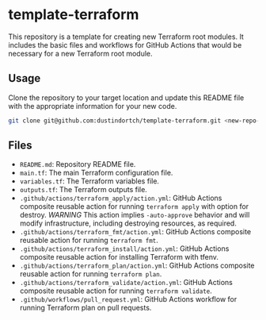 # template-terraform

This repository is a template for creating new Terraform root modules.  It includes the basic files and workflows for GitHub Actions that would be necessary for a new Terraform root module.

## Usage

Clone the repository to your target location and update this README file with the appropriate information for your new code.

```bash
git clone git@github.com:dustindortch/template-terraform.git <new-repo-name>
```

## Files

- `README.md`: Repository README file.
- `main.tf`: The main Terraform configuration file.
- `variables.tf`: The Terraform variables file.
- `outputs.tf`: The Terraform outputs file.
- `.github/actions/terraform_apply/action.yml`: GitHub Actions composite reusable action for running `terraform apply` with option for destroy.  *WARNING* This action implies `-auto-approve` behavior and will modify infrastructure, including destroying resources, as required.
- `.github/actions/terraform_fmt/action.yml`: GitHub Actions composite reusable action for running `terraform fmt`.
- `.github/actions/terraform_install/action.yml`: GitHub Actions composite reusable action for installing Terraform with tfenv.
- `.github/actions/terraform_plan/action.yml`: GitHub Actions composite reusable action for running `terraform plan`.
- `.github/actions/terraform_validate/action.yml`: GitHub Actions composite reusable action for running `terraform validate`.
- `.github/workflows/pull_request.yml`: GitHub Actions workflow for running Terraform plan on pull requests.
